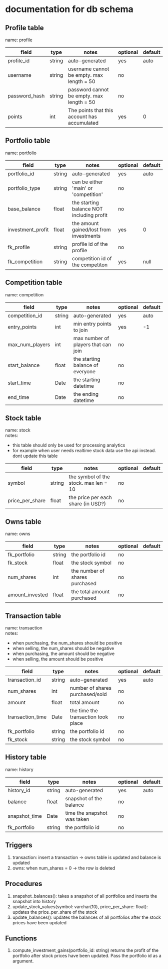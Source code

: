 # documentation for db schema

## Profile table
name: profile

| field         | type   | notes                                        | optional | default |
|---------------|--------|----------------------------------------------|----------|---------|
| profile_id    | string | auto-generated                               | yes      | auto    |
| username      | string | username cannot be empty. max length = 50    | no       |         |
| password_hash | string | password cannot be empty. max length = 50    | no       |         |
| points        | int    | The points that this account has accumulated | yes      | 0       |

## Portfolio table
name: portfolio

| field             | type   | notes                                     | optional | default |
|-------------------|--------|-------------------------------------------|----------|---------|
| portfolio_id      | string | auto-generated                            | yes      | auto    |
| portfolio_type    | string | can be either 'main' or 'competition'     | no       |         |
| base_balance      | float  | the starting balance NOT including profit | no       |         |
| investment_profit | float  | the amount gained/lost from investments   | yes      | 0       |
| fk_profile        | string | profile id of the profile                 | no       |         |
| fk_competition    | string | competition id of the competiton          | yes      | null    |


## Competition table
name: competition

| field           | type   | notes                               | optional | default |
|-----------------|--------|-------------------------------------|----------|---------|
| competition_id  | string | auto-generated                      | yes      | auto    |
| entry_points    | int    | min entry points to join            | yes      | -1      |
| max_num_players | int    | max number of players that can join | no       |         |
| start_balance   | float  | the starting balance of everyone    | no       |         |
| start_time      | Date   | the starting datetime               | no       |         |
| end_time        | Date   | the ending datetime                 | no       |         |

## Stock table
name: stock  
notes:
- this table should only be used for processing analytics
- for example when user needs realtime stock data use the api instead. dont update this table

| field           | type   | notes                                 | optional | default |
|-----------------|--------|---------------------------------------|----------|---------|
| symbol          | string | the symbol of the stock. max len = 10 | no       |         |
| price_per_share | float  | the price per each share (in USD?)    | no       |         |

## Owns table
name: owns

| field           | type   | notes                          | optional | default |
|-----------------|--------|--------------------------------|----------|---------|
| fk_portfolio    | string | the portfolio id               | no       |         |
| fk_stock        | float  | the stock symbol               | no       |         |
| num_shares      | int    | the number of shares purchased | no       |         |
| amount_invested | float  | the total amount purchased     | no       |         |

## Transaction table
name: transaction  
notes:
- when purchasing, the num_shares should be positive
- when selling, the num_shares should be negative
- when purchasing, the amount should be negative
- when selling, the amount should be positive

| field            | type   | notes                               | optional | default |
|------------------|--------|-------------------------------------|----------|---------|
| transaction_id   | string | auto-generated                      | yes      | auto    |
| num_shares       | int    | number of shares purchased/sold     | no       |         |
| amount           | float  | total amount                        | no       |         |
| transaction_time | Date   | the time the transaction took place | no       |         |
| fk_portfolio     | string | the portfolio id                    | no       |         |
| fk_stock         | string | the stock symbol                    | no       |         |


## History table
name: history

| field         | type   | notes                       | optional | default |
|---------------|--------|-----------------------------|----------|---------|
| history_id    | string | auto-generated              | yes      | auto    |
| balance       | float  | snapshot of the balance     | no       |         |
| snapshot_time | Date   | time the snapshot was taken | no       |         |
| fk_portfolio  | string | the portfolio id            | no       |         |

## Triggers
1. transaction: insert a transaction -> owns table is updated and balance is updated
2. owns: when num_shares = 0 -> the row is deleted

## Procedures
1. snapshot_balances(): takes a snapshot of all portfolios and inserts the snapshot into history
2. update_stock_values(symbol: varchar(10), price_per_share: float): updates the price_per_share of the stock
3. update_balances(): updates the balances of all portfolios after the stock prices have been updated

## Functions
1. compute_investment_gains(portfolio_id: string) returns the profit of the portfolio after stock prices have been updated. Pass the portfolio id as a argument.
